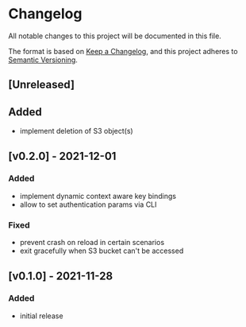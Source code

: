 # Changelog

All notable changes to this project will be documented in this file.

The format is based on [Keep a Changelog](https://keepachangelog.com/en/1.0.0/),
and this project adheres to [Semantic Versioning](https://semver.org/spec/v2.0.0.html).

## [Unreleased]

## Added

- implement deletion of S3 object(s)

## [v0.2.0] - 2021-12-01

### Added

- implement dynamic context aware key bindings
- allow to set authentication params via CLI

### Fixed

- prevent crash on reload in certain scenarios
- exit gracefully when S3 bucket can't be accessed

## [v0.1.0] - 2021-11-28

### Added

- initial release
